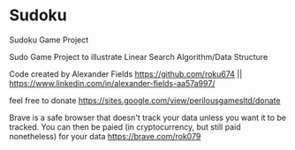 # Sudoku
Sudoku Game Project 

Sudo Game Project to illustrate Linear Search Algorithm/Data Structure

Code created by Alexander Fields https://github.com/roku674  || https://www.linkedin.com/in/alexander-fields-aa57a997/

feel free to donate https://sites.google.com/view/perilousgamesltd/donate

Brave is a safe browser that doesn't track your data unless you want it to be tracked. You can then be paied (in cryptocurrency, but still paid nonetheless) for your data https://brave.com/rok079
